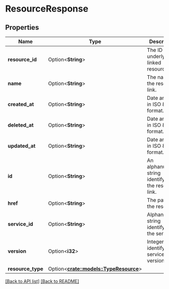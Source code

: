 # ResourceResponse

## Properties

Name | Type | Description | Notes
------------ | ------------- | ------------- | -------------
**resource_id** | Option<**String**> | The ID of the underlying linked resource. | 
**name** | Option<**String**> | The name of the resource link. | 
**created_at** | Option<**String**> | Date and time in ISO 8601 format. | [readonly]
**deleted_at** | Option<**String**> | Date and time in ISO 8601 format. | [readonly]
**updated_at** | Option<**String**> | Date and time in ISO 8601 format. | [readonly]
**id** | Option<**String**> | An alphanumeric string identifying the resource link. | 
**href** | Option<**String**> | The path to the resource. | 
**service_id** | Option<**String**> | Alphanumeric string identifying the service. | 
**version** | Option<**i32**> | Integer identifying a service version. | 
**resource_type** | Option<[**crate::models::TypeResource**](TypeResource.md)> |  | 

[[Back to API list]](../README.md#documentation-for-api-endpoints) [[Back to README]](../README.md)


